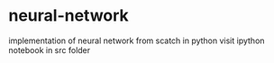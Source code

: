 # neural-network
implementation of neural network from scatch in python visit ipython notebook in src folder
